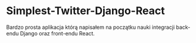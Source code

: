 # Simplest-Twitter-Django-React
Bardzo prosta aplikacja którą napisałem na początku nauki integracji back-endu Django oraz front-endu React.
